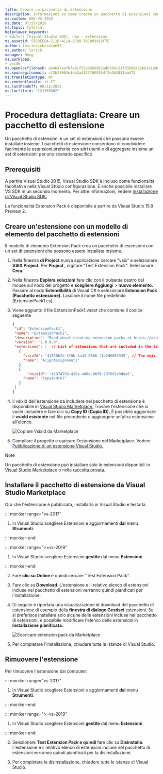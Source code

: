 ```yaml
---
title: Creare un pacchetto di estensione
description: Informazioni su come creare un pacchetto di estensioni con il modello di elemento del pacchetto di estensione
ms.custom: SEO-VS-2020
ms.date: 07/27/2018
ms.topic: tutorial
helpviewer_keywords:
- editors [Visual Studio SDK], new - extensions
ms.assetid: 5388EEBA-211D-4114-8CD9-70C899919F7E
author: leslierichardson95
ms.author: lerich
manager: Meng
ms.workload:
- vssdk
ms.openlocfilehash: a84647eef6fa81f55a02689b1adb584c21fd3565a22662e1e9d19b9f1bacb18f
ms.sourcegitcommit: c72b2f603e1eb3a4157f00926df2e263831ea472
ms.translationtype: MT
ms.contentlocale: it-IT
ms.lasthandoff: 08/12/2021
ms.locfileid: "121335082"
---
```

# <a name="walkthrough-create-an-extension-pack"></a>Procedura dettagliata: Creare un pacchetto di estensione

Un pacchetto di estensioni è un set di estensioni che possono essere installate insieme. I pacchetti di estensione consentono di condividere facilmente le estensioni preferite con altri utenti o di aggregare insieme un set di estensioni per uno scenario specifico.

## <a name="prerequisites"></a>Prerequisiti

A partire Visual Studio 2015, Visual Studio SDK è incluso come funzionalità facoltativa nella Visual Studio configurazione. È anche possibile installare VS SDK in un secondo momento. Per altre informazioni, vedere [Installazione di Visual Studio SDK.](../extensibility/installing-the-visual-studio-sdk.md)

La funzionalità Extension Pack è disponibile a partire da Visual Studio 15.8 Preview 2.

## <a name="create-an-extension-with-an-extension-pack-item-template"></a>Creare un'estensione con un modello di elemento del pacchetto di estensioni

Il modello di elemento Extension Pack crea un pacchetto di estensioni con un set di estensioni che possono essere installate insieme.

1. Nella finestra **di Project** nuova applicazione cercare "vsix" e selezionare **VSIX Project**. Per **Project ,** digitare "Test Extension Pack". Selezionare **Crea**.

2. Nella finestra **Esplora soluzioni** fare clic con il pulsante destro del mouse sul nodo del progetto e **scegliere Aggiungi**  >  **nuovo elemento.** Passare al nodo **Estendibilità** di Visual C# e selezionare **Extension Pack (Pacchetto estensione).** Lasciare il nome file predefinito (ExtensionPack1.cs).

3. Viene aggiunto il file ExtensionPack1.vsext che contiene il codice seguente

   ```json
   {
    "id": "ExtensionPack1",
    "name": "ExtensionPack1",
    "description": "Read about creating extension packs at https://aka.ms/vsextpack",
    "version": "1.0.0.0",
    "extensions": [  // List of extensions that are included in the Extension Pack.
      {
        "vsixId": "41858b2d-ff0b-4a43-80b0-f1b2d6084935", // The vsix id of the extension you want to   include.
        "name": "AlignAssignments"
      },
      {
          "vsixId": "42374550-426a-400e-96f9-237682e8dea6",
        "name": "CopyAsHtml"
      }
    ]
   }
   ```

4. Il vsixid dell'estensione da includere nel pacchetto di estensione è disponibile in [Visual Studio Marketplace.](https://marketplace.visualstudio.com/) Trovare l'estensione che si vuole includere e fare clic su **Copy ID (Copia ID).** È possibile aggiornare il **vsixId esistente** nel file precedente o aggiungere un'altra estensione all'elenco.

    ![Copiare VsixId da Marketplace](media/vsixid-marketplace.png)

5. Compilare il progetto e caricare l'estensione nel Marketplace. Vedere [Pubblicazione di un'estensione Visual Studio.](../extensibility/walkthrough-publishing-a-visual-studio-extension.md)

> [!NOTE]
> Un pacchetto di estensione può installare solo le estensioni disponibili in [Visual Studio Marketplace](https://marketplace.visualstudio.com/) o nella [raccolta privata.](../extensibility/how-to-create-an-atom-feed-for-a-private-gallery.md)

## <a name="install-the-extension-pack-from-the-visual-studio-marketplace"></a>Installare il pacchetto di estensione da Visual Studio Marketplace

Ora che l'estensione è pubblicata, installarla in Visual Studio e testarla.

::: moniker range="vs-2017"

1. In Visual Studio scegliere Estensioni e aggiornamenti **dal** menu **Strumenti**.

::: moniker-end

::: moniker range=">=vs-2019"

1. In Visual Studio scegliere Estensioni **gestite** dal menu **Estensioni**.

::: moniker-end

2. Fare **clic su Online** e quindi cercare "Test Extension Pack".

3. Fare clic su **Download**. L'estensione e il relativo elenco di estensioni incluse nel pacchetto di estensioni verranno quindi pianificati per l'installazione.

4. Di seguito è riportata una visualizzazione di download del pacchetto di estensione di esempio della **finestra di dialogo Gestisci** estensioni. Se si preferisce installare solo alcune delle estensioni incluse nel pacchetto di estensioni, è possibile modificare l'elenco delle estensioni in **Installazione pianificata.**

    ![Scaricare extension pack da Marketplace](media/vside-extensionpack.png)

5. Per completare l'installazione, chiudere tutte le istanze di Visual Studio.

## <a name="remove-the-extension"></a>Rimuovere l'estensione

Per rimuovere l'estensione dal computer:

::: moniker range="vs-2017"

1. In Visual Studio scegliere Estensioni e aggiornamenti **dal** menu **Strumenti**.

::: moniker-end

::: moniker range=">=vs-2019"

1. In Visual Studio scegliere Estensioni **gestite** dal menu **Estensioni**.

::: moniker-end

2. Selezionare **Test Extension Pack e quindi** fare clic su **Disinstalla.** L'estensione e il relativo elenco di estensioni incluse nel pacchetto di estensioni verranno quindi pianificati per la disinstallazione.

3. Per completare la disinstallazione, chiudere tutte le istanze di Visual Studio.
